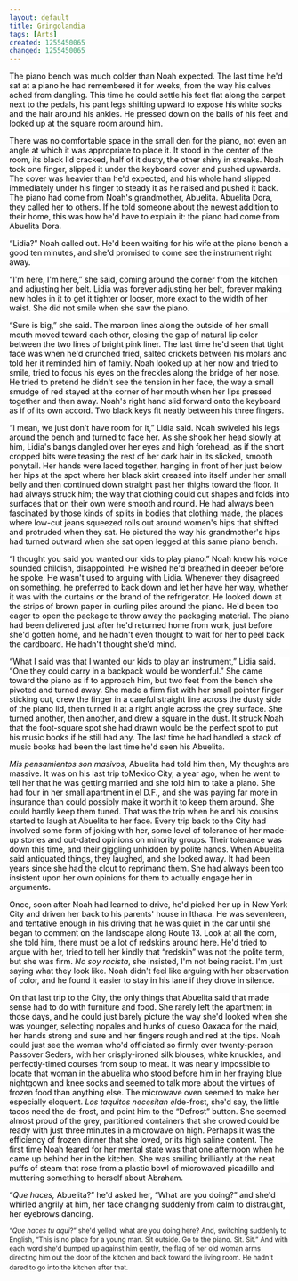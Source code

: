 ```yaml
---
layout: default
title: Gringolandia
tags: [Arts]
created: 1255450065
changed: 1255450065
---
```

<p><span class="Apple-style-span" style="font-size: 12px; line-height: 16px; ">
<p style="margin-top: 0px; margin-right: 0px; margin-bottom: 1em; margin-left: 0px; background-image: none; background-repeat: repeat; background-attachment: scroll; -webkit-background-clip: initial; -webkit-background-origin: initial; background-color: white; background-position: 0% 50%; "><span style="color: black; ">The piano bench was much colder than Noah expected. The last time he'd sat at a piano he had remembered it for weeks, from the way his calves ached from dangling. This time he could settle his feet flat along the carpet next to the pedals, his pant legs shifting upward to expose his white socks and the hair around his ankles. He pressed down on the balls of his feet and looked up at the square room around him.<o:p></o:p></span></p>
<p style="margin-top: 0px; margin-right: 0px; margin-bottom: 1em; margin-left: 0px; background-image: none; background-repeat: repeat; background-attachment: scroll; -webkit-background-clip: initial; -webkit-background-origin: initial; background-color: white; background-position: 0% 50%; "><span style="color: black; ">There was no comfortable space in the small den for the piano, not even an angle at which it was appropriate to place it. It stood in the center of the room, its black lid cracked, half of it dusty, the other shiny in streaks. Noah took one finger, slipped it under the keyboard cover and pushed upwards. The cover was heavier than he'd expected, and his whole hand slipped immediately under his finger to steady it as he raised and pushed it back. The piano had come from Noah's grandmother, Abuelita. Abuelita Dora, they called her to others. If he told someone about the newest addition to their home, this was how he'd have to explain it: the piano had come from Abuelita Dora.<o:p></o:p></span></p>
<p style="margin-top: 0px; margin-right: 0px; margin-bottom: 1em; margin-left: 0px; background-image: none; background-repeat: repeat; background-attachment: scroll; -webkit-background-clip: initial; -webkit-background-origin: initial; background-color: white; background-position: 0% 50%; "><span style="color: black; ">&ldquo;Lidia?&rdquo; Noah called out. He'd been waiting for his wife at the piano bench a good ten minutes, and she'd promised to come see the instrument right away.<o:p></o:p></span></p>
<p style="margin-top: 0px; margin-right: 0px; margin-bottom: 1em; margin-left: 0px; background-image: none; background-repeat: repeat; background-attachment: scroll; -webkit-background-clip: initial; -webkit-background-origin: initial; background-color: white; background-position: 0% 50%; "><span style="color: black; ">&ldquo;I'm here, I'm here,&rdquo; she said, coming around the corner from the kitchen and adjusting her belt. Lidia was forever adjusting her belt, forever making new holes in it to get it tighter or looser, more exact to the width of her waist. She did not smile when she saw the piano.<o:p></o:p></span></p>
<p style="margin-top: 0px; margin-right: 0px; margin-bottom: 1em; margin-left: 0px; background-image: none; background-repeat: repeat; background-attachment: scroll; -webkit-background-clip: initial; -webkit-background-origin: initial; background-color: white; background-position: 0% 50%; "><span style="color: black; ">&ldquo;Sure is big,&rdquo; she said. The maroon lines along the outside of her small mouth moved toward each other, closing the gap of natural lip color between the two lines of bright pink liner. The last time he'd seen that tight face was when he'd crunched fried, salted crickets between his molars and told her it reminded him of family. Noah looked up at her now and tried to smile, tried to focus his eyes on the freckles along the bridge of her nose. He tried to pretend he didn't see the tension in her face, the way a small smudge of red stayed at the corner of her mouth when her lips pressed together and then away. Noah's right hand slid forward onto the keyboard as if of its own accord. Two black keys fit neatly between his three fingers.<o:p></o:p></span></p>
<p style="margin-top: 0px; margin-right: 0px; margin-bottom: 1em; margin-left: 0px; background-image: none; background-repeat: repeat; background-attachment: scroll; -webkit-background-clip: initial; -webkit-background-origin: initial; background-color: white; background-position: 0% 50%; "><span style="color: black; ">&ldquo;I mean, we just don't have room for it,&rdquo; Lidia said. Noah swiveled his legs around the bench and turned to face her. As she shook her head slowly at him, Lidia's bangs dangled over her eyes and high forehead, as if the short cropped bits were teasing the rest of her dark hair in its slicked, smooth ponytail. Her hands were laced together, hanging in front of her just below her hips at the spot where her black skirt creased into itself under her small belly and then continued down straight past her thighs toward the floor. It had always struck him; the way that clothing could cut shapes and folds into surfaces that on their own were smooth and round. He had always been fascinated by those kinds of splits in bodies that clothing made, the places where low-cut jeans squeezed rolls out around women's hips that shifted and protruded when they sat. He pictured the way his grandmother's hips had turned outward when she sat open legged at this same piano bench.<o:p></o:p></span></p>
<p style="margin-top: 0px; margin-right: 0px; margin-bottom: 1em; margin-left: 0px; background-image: none; background-repeat: repeat; background-attachment: scroll; -webkit-background-clip: initial; -webkit-background-origin: initial; background-color: white; background-position: 0% 50%; "><span style="color: black; ">&ldquo;I thought you said you wanted our kids to play piano.&rdquo; Noah knew his voice sounded childish, disappointed. He wished he'd breathed in deeper before he spoke. He wasn't used to arguing with Lidia. Whenever they disagreed on something, he preferred to back down and let her have her way, whether it was with the curtains or the brand of the refrigerator. He looked down at the strips of brown paper in curling piles around the piano. He'd been too eager to open the package to throw away the packaging material. The piano had been delivered just after he'd returned home from work, just before she'd gotten home, and he hadn't even thought to wait for her to peel back the cardboard. He hadn't thought she'd mind.<o:p></o:p></span></p>
<p style="margin-top: 0px; margin-right: 0px; margin-bottom: 1em; margin-left: 0px; background-image: none; background-repeat: repeat; background-attachment: scroll; -webkit-background-clip: initial; -webkit-background-origin: initial; background-color: white; background-position: 0% 50%; "><span style="color: black; ">&ldquo;What I said was that I wanted our kids to play an instrument,&rdquo; Lidia said. &ldquo;One they could carry in a backpack would be wonderful.&rdquo; She came toward the piano as if to approach him, but two feet from the bench she pivoted and turned away. She made a firm fist with her small pointer finger sticking out, drew the finger in a careful straight line across the dusty side of the piano lid, then turned it at a right angle across the grey surface. She turned another, then another, and drew a square in the dust. It struck Noah that the foot-square spot she had drawn would be the perfect spot to put his music books if he still had any. The last time he had handled a stack of music books had been the last time he'd seen his Abuelita.<o:p></o:p></span></p>
<p style="margin-top: 0px; margin-right: 0px; margin-bottom: 1em; margin-left: 0px; background-image: none; background-repeat: repeat; background-attachment: scroll; -webkit-background-clip: initial; -webkit-background-origin: initial; background-color: white; background-position: 0% 50%; "><em><span style="color: black; ">Mis pensamientos son masivos</span></em><span style="color: black; ">, Abuelita had told him then, My thoughts are massive. It was on his last trip to<st1:city w:st="on"><st1:place w:st="on">Mexico City</st1:place></st1:city>, a year ago, when he went to tell her that he was getting married and she told him to take a piano. She had four in her small apartment in el D.F., and she was paying far more in insurance than could possibly make it worth it to keep them around. She could hardly keep them tuned. That was the trip when he and his cousins started to laugh at Abuelita to her face. Every trip back to the City had involved some form of joking with her, some level of tolerance of her made-up stories and out-dated opinions on minority groups. Their tolerance was down this time, and their giggling unhidden by polite hands. When Abuelita said antiquated things, they laughed, and she looked away. It had been years since she had the clout to reprimand them. She had always been too insistent upon her own opinions for them to actually engage her in arguments.<o:p></o:p></span></p>
<p style="margin-top: 0px; margin-right: 0px; margin-bottom: 1em; margin-left: 0px; background-image: none; background-repeat: repeat; background-attachment: scroll; -webkit-background-clip: initial; -webkit-background-origin: initial; background-color: white; background-position: 0% 50%; "><span style="color: black; ">Once, soon after Noah had learned to drive, he'd picked her up in&nbsp;<st1:city w:st="on">New York City</st1:city>&nbsp;and driven her back to his parents' house in&nbsp;<st1:city w:st="on"><st1:place w:st="on">Ithaca</st1:place></st1:city>. He was seventeen, and tentative enough in his driving that he was quiet in the car until she began to comment on the landscape along Route 13. Look at all the corn, she told him, there must be a lot of redskins around here. He'd tried to argue with her, tried to tell her kindly that &ldquo;redskin&rdquo; was not the polite term, but she was firm.&nbsp;<em>No soy racista</em>, she insisted, I'm not being racist. I'm just saying what they look like. Noah didn't feel like arguing with her observation of color, and he found it easier to stay in his lane if they drove in silence.<o:p></o:p></span></p>
<p style="margin-top: 0px; margin-right: 0px; margin-bottom: 1em; margin-left: 0px; background-image: none; background-repeat: repeat; background-attachment: scroll; -webkit-background-clip: initial; -webkit-background-origin: initial; background-color: white; background-position: 0% 50%; "><span style="color: black; ">On that last trip to the City, the only things that Abuelita said that made sense had to do with furniture and food. She rarely left the apartment in those days, and he could just barely picture the way she'd looked when she was younger, selecting nopales and hunks of queso&nbsp;<st1:place w:st="on"><st1:state w:st="on">Oaxaca</st1:state></st1:place>&nbsp;for the maid, her hands strong and sure and her fingers rough and red at the tips. Noah could just see the woman who'd officiated so firmly over twenty-person Passover Seders, with her crisply-ironed silk blouses, white knuckles, and perfectly-timed courses from soup to meat. It was nearly impossible to locate that woman in the abuelita who stood before him in her fraying blue nightgown and knee socks and seemed to talk more about the virtues of frozen food than anything else. The microwave oven seemed to make her especially eloquent.&nbsp;<em>Los taquitos necesitan el</em>de-frost, she'd say, the little tacos need the de-frost, and point him to the &ldquo;Defrost&rdquo; button. She seemed almost proud of the grey, partitioned containers that she crowed could be ready with just three minutes in a microwave on high. Perhaps it was the efficiency of frozen dinner that she loved, or its high saline content. The first time Noah feared for her mental state was that one afternoon when he came up behind her in the kitchen. She was smiling brilliantly at the neat puffs of steam that rose from a plastic bowl of microwaved picadillo and muttering something to herself about Abraham.<o:p></o:p></span></p>
<p style="margin-top: 0px; margin-right: 0px; margin-bottom: 1em; margin-left: 0px; background-image: none; background-repeat: repeat; background-attachment: scroll; -webkit-background-clip: initial; -webkit-background-origin: initial; background-color: white; background-position: 0% 50%; "><span style="color: black; ">&ldquo;<em>Que haces,&nbsp;</em>Abuelita?&rdquo; he'd asked her, &ldquo;What are you doing?&rdquo; and she'd whirled angrily at him, her face changing suddenly from calm to distraught, her eyebrows dancing.<o:p></o:p></span></p>
</span></p>
<p><span class="Apple-style-span" style="font-size: 12px; line-height: 16px; ">&ldquo;<em>Que haces tu aqui</em>?&rdquo; she'd yelled, what are you doing here? And, switching suddenly to English, &ldquo;This is no place for a young man. Sit outside. Go to the piano. Sit. Sit.&rdquo; And with each word she'd bumped up against him gently, the flag of her old woman arms directing him out the door of the kitchen and back toward the living room. He hadn't dared to go into the kitchen after that.</span>&nbsp;</p>